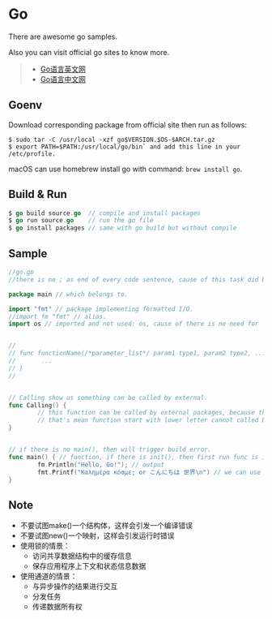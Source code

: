 # Go

There are awesome go samples.

Also you can visit official go sites to know more.

> - [Go语言英文网](http://docs.studygolang.com/)
> - [Go语言中文网](https://studygolang.com/)




## Goenv

Download corresponding package from official site then run as follows: 

```Shell
$ sudo tar -C /usr/local -xzf go$VERSION.$OS-$ARCH.tar.gz
$ export PATH=$PATH:/usr/local/go/bin` and add this line in your /etc/profile.

```

macOS can use homebrew install go with command: `brew install go`.


## Build & Run

```Go
$ go build source.go  // compile and install packages
$ go run source.go    // run the go file
$ go install packages // same with go build but without compile

```


## Sample

```Go
//go.go
//there is no ; as end of every code sentence, cause of this task did by compiler automatically.

package main // which belongs to.

import "fmt" // package implementing formatted I/O.
//import fm "fmt" // alias.
import os // imported and not used: os, cause of there is no need for `os`.


//
// func functionName(/*parameter_list*/ param1 type1, param2 type2, ...) (/*return_value_list*/ ret1 type1, ret2 type2, ...) {
//       ...
// }
//


// Calling show us something can be called by external.
func Calling() {
        // this function can be called by external packages, because this function start with upper letter.
        // that's mean function start with lower letter cannot called by external packages.
}


// if there is no main(), then will trigger build error.
func main() { // function, if there is init(), then first run func is init().
        fm.Println("Hello, Go!"); // output
        fmt.Printf("Καλημέρα κόσμε; or こんにちは 世界\n") // we can use international characters in go.
}

```

## Note

- 不要试图make()一个结构体，这样会引发一个编译错误
- 不要试图new()一个映射，这样会引发运行时错误
- 使用锁的情景：
    - 访问共享数据结构中的缓存信息
    - 保存应用程序上下文和状态信息数据
- 使用通道的情景：
    - 与异步操作的结果进行交互
    - 分发任务
    - 传递数据所有权



